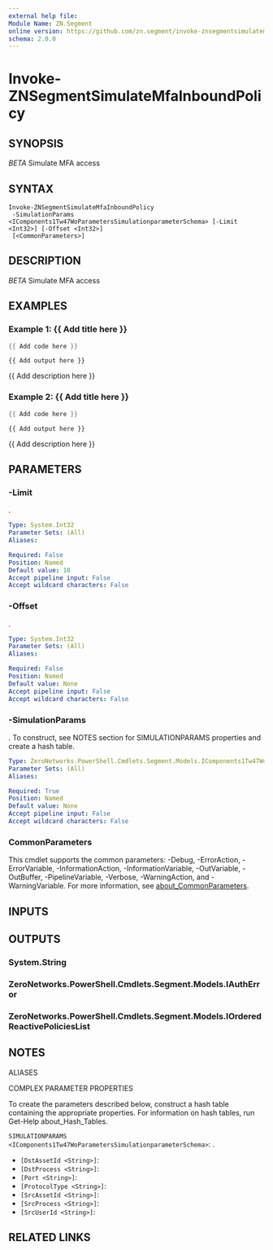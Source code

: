 ```yaml
---
external help file:
Module Name: ZN.Segment
online version: https://github.com/zn.segment/invoke-znsegmentsimulatemfainboundpolicy
schema: 2.0.0
---
```


# Invoke-ZNSegmentSimulateMfaInboundPolicy

## SYNOPSIS
*BETA* Simulate MFA access

## SYNTAX

```
Invoke-ZNSegmentSimulateMfaInboundPolicy
 -SimulationParams <IComponents1Tw47WoParametersSimulationparameterSchema> [-Limit <Int32>] [-Offset <Int32>]
 [<CommonParameters>]
```

## DESCRIPTION
*BETA* Simulate MFA access

## EXAMPLES

### Example 1: {{ Add title here }}
```powershell
{{ Add code here }}
```

```output
{{ Add output here }}
```

{{ Add description here }}

### Example 2: {{ Add title here }}
```powershell
{{ Add code here }}
```

```output
{{ Add output here }}
```

{{ Add description here }}

## PARAMETERS

### -Limit
.

```yaml
Type: System.Int32
Parameter Sets: (All)
Aliases:

Required: False
Position: Named
Default value: 10
Accept pipeline input: False
Accept wildcard characters: False
```

### -Offset
.

```yaml
Type: System.Int32
Parameter Sets: (All)
Aliases:

Required: False
Position: Named
Default value: None
Accept pipeline input: False
Accept wildcard characters: False
```

### -SimulationParams
.
To construct, see NOTES section for SIMULATIONPARAMS properties and create a hash table.

```yaml
Type: ZeroNetworks.PowerShell.Cmdlets.Segment.Models.IComponents1Tw47WoParametersSimulationparameterSchema
Parameter Sets: (All)
Aliases:

Required: True
Position: Named
Default value: None
Accept pipeline input: False
Accept wildcard characters: False
```

### CommonParameters
This cmdlet supports the common parameters: -Debug, -ErrorAction, -ErrorVariable, -InformationAction, -InformationVariable, -OutVariable, -OutBuffer, -PipelineVariable, -Verbose, -WarningAction, and -WarningVariable. For more information, see [about_CommonParameters](http://go.microsoft.com/fwlink/?LinkID=113216).

## INPUTS

## OUTPUTS

### System.String

### ZeroNetworks.PowerShell.Cmdlets.Segment.Models.IAuthError

### ZeroNetworks.PowerShell.Cmdlets.Segment.Models.IOrderedReactivePoliciesList

## NOTES

ALIASES

COMPLEX PARAMETER PROPERTIES

To create the parameters described below, construct a hash table containing the appropriate properties. For information on hash tables, run Get-Help about_Hash_Tables.


`SIMULATIONPARAMS <IComponents1Tw47WoParametersSimulationparameterSchema>`: .
  - `[DstAssetId <String>]`: 
  - `[DstProcess <String>]`: 
  - `[Port <String>]`: 
  - `[ProtocolType <String>]`: 
  - `[SrcAssetId <String>]`: 
  - `[SrcProcess <String>]`: 
  - `[SrcUserId <String>]`: 

## RELATED LINKS

